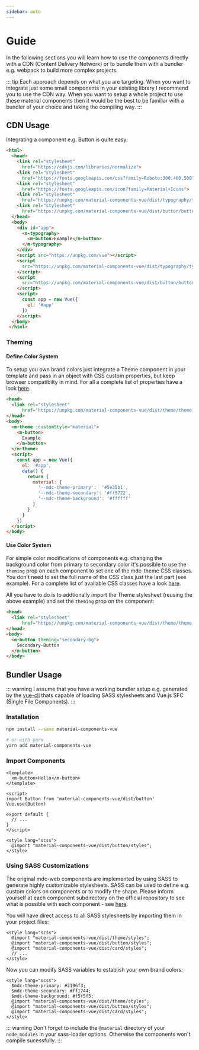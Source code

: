 ```yaml
---
sidebar: auto
---
```


# Guide

In the following sections you will learn how to use the components directly with a CDN (Content Delivery Network) or to bundle them with a bundler e.g. webpack to build more complex projects. 

::: tip
Each approach depends on what you are targeting. When you want to integrate just some small components in your existing library I recommend you to use the CDN way. When you want to setup a whole project to use these material components then it would be the best to be familiar with a bundler of your choice and taking the compiling way.
:::

## CDN Usage

Integrating a component e.g. Button is quite easy:

```html
<html>
  <head>
    <link rel="stylesheet"
      href="https://cdnjs.com/libraries/normalize">
    <link rel="stylesheet"
      href="https://fonts.googleapis.com/css?family=Roboto:300,400,500" type="text/css">
    <link rel="stylesheet"
      href="https://fonts.googleapis.com/icon?family=Material+Icons">
    <link rel="stylesheet"
      href="https://unpkg.com/material-components-vue/dist/typography/typography.min.css">
    <link rel="stylesheet"
      href="https://unpkg.com/material-components-vue/dist/button/button.min.css">
  </head>
  <body>
    <div id="app">
      <m-typography>
        <m-button>Example</m-button>
      </m-typography>
    </div>
    <script src="https://unpkg.com/vue"></script>
    <script
      src="https://unpkg.com/material-components-vue/dist/typography/typography.min.js">
    </script>
    <script
      src="https://unpkg.com/material-components-vue/dist/button/button.min.js">
    </script>
    <script>
      const app = new Vue({
        el: '#app'
      })
    </script>
  </body>
 </html>
```

### Theming

#### Define Color System

To setup you own brand colors just integrate a Theme component in your template and pass in an object with CSS custom properties, but keep browser compatibilty in mind. For all a complete list of properties have a look [here](https://github.com/material-components/material-components-web/blob/master/packages/mdc-theme/README.md#css-custom-properties).

```html
<head>
  <link rel="stylesheet"
      href="https://unpkg.com/material-components-vue/dist/theme/theme.min.css">
</head>
<body>
  <m-theme :customStyle="material">
    <m-button>
      Example
    </m-button>
  </m-theme>
  <script>
    const app = new Vue({
      el: '#app',
      data() {
        return {
          material: {
            '--mdc-theme-primary':  '#5e35b1',
            '--mdc-theme-secondary': '#ff5722',
            '--mdc-theme-background': '#ffffff'
          }
        }
      }
    })
  </script>
</body>
```

#### Use Color System

For simple color modifications of components e.g. changing the background color from primary to secondary color it's possible to use the `theming` prop on each component to set one of the mdc-theme CSS classes.
You don't need to set the full name of the CSS class just the last part (see example). For a complete list of available 
CSS classes have a look [here](https://github.com/material-components/material-components-web/tree/master/packages/mdc-theme#css-classes).

All you have to do is to addtionally import the Theme stylesheet (reusing the above example) and set the `theming` prop on the component: 

```html
<head>
  <link rel="stylesheet"
      href="https://unpkg.com/material-components-vue/dist/theme/theme.min.css">
</head>
<body>
  <m-button theming="secondary-bg">
    Secondary-Button
  </m-button>
</body>
```

## Bundler Usage

::: warning
I assume that you have a working bundler setup e.g. generated by the [vue-cli](https://github.com/vuejs/vue-cli) thats capable of loading SASS stylesheets and Vue.js SFC (Single File Components).
:::

### Installation

```bash
npm install --save material-components-vue

# or with yarn
yarn add material-components-vue
```

### Import Components

```vue
<template>
  <m-button>Hello</m-button>
</template>

<script>
import Button from 'material-components-vue/dist/button'
Vue.use(Button)

export default {
  // ...
}
</script>

<style lang="scss">
  @import "material-components-vue/dist/button/styles";
</style>
```

### Using SASS Customizations

The original mdc-web components are implemented by using SASS to generate highly customizable stylesheets. SASS can be used to define e.g. custom colors on components or to modify the shape. Please inform yourself at each component subdirectory on the official repository to see what is possible with each component - see [here](https://github.com/material-components/material-components-web/tree/master/packages).

You will have direct access to all SASS stylesheets by importing them in your project files:

```vue
<style lang="scss">
  @import "material-components-vue/dist/theme/styles";
  @import "material-components-vue/dist/button/styles";
  @import "material-components-vue/dist/card/styles";
  // ...
</style>
```

Now you can modify SASS variables to establish your own brand colors:

```vue
<style lang="scss">
  $mdc-theme-primary: #2196f3;
  $mdc-theme-secondary: #ff1744;
  $mdc-theme-background: #f5f5f5;
  @import "material-components-vue/dist/theme/styles";
  @import "material-components-vue/dist/button/styles";
  @import "material-components-vue/dist/card/styles";
</style>
```
::: warning
Don't forget to include the `@material` directory of your `node_modules` in your sass-loader options.
Otherwise the components won't compile sucessfully.
:::
